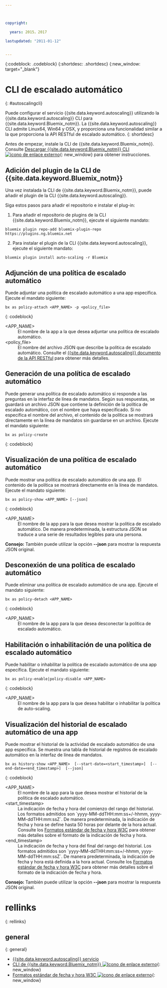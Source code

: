 ```yaml
---



copyright:

  years: 2015，2017

lastupdated: "2011-01-12"


---
```


{:codeblock: .codeblock}
{:shortdesc: .shortdesc}
{:new_window: target="_blank"}

# CLI de escalado automático
{: #autoscalingcli}


Puede configurar el servicio {{site.data.keyword.autoscaling}} utilizando la {{site.data.keyword.autoscaling}} CLI para {{site.data.keyword.Bluemix_notm}}. La {{site.data.keyword.autoscaling}} CLI admite Linux64, Win64 y OSX, y proporciona una funcionalidad similar a la que proporciona la API RESTful de escalado automático.
{: shortdesc}

Antes de empezar, instale la CLI de {{site.data.keyword.Bluemix_notm}}. Consulte [Descargar {{site.data.keyword.Bluemix_notm}} CLI ![icono de enlace externo](../../../icons/launch-glyph.svg)](http://plugins.ng.bluemix.net/ui/home.html){: new_window} para obtener instrucciones.

## Adición del plugin de la CLI de {{site.data.keyword.Bluemix_notm}}

Una vez instalada la CLI de {{site.data.keyword.Bluemix_notm}}, puede añadir el plugin de la CLI {{site.data.keyword.autoscaling}}.

Siga estos pasos para añadir el repositorio e instalar el plug-in:
1. Para añadir el repositorio de plugins de la CLI {{site.data.keyword.Bluemix_notm}}, ejecute el siguiente mandato:
```
bluemix plugin repo-add bluemix-plugin-repo https://plugins.ng.bluemix.net
```
2. Para instalar el plugin de la CLI {{site.data.keyword.autoscaling}}, ejecute el siguiente mandato:
```
bluemix plugin install auto-scaling -r Bluemix
```

## Adjunción de una política de escalado automático

Puede adjuntar una política de escalado automático a una app específica. Ejecute el mandato siguiente:

```
bx as policy-attach <APP_NAME> -p <policy_file>
```
{: codeblock}

<dl class="parml">
<dt class="pt dlterm">&lt;APP_NAME&gt;</dt>
<dd class="pd">El nombre de la app a la que desea adjuntar una política de escalado automático.</dd>
<dt class="pt dlterm">&lt;policy_file&gt;</dt>
<dd class="pd">El nombre del archivo JSON que describe la política de escalado automático. Consulte el <a href="https://new-console.{DomainName}/apidocs/48" target="_blank">{{site.data.keyword.autoscaling}} documento de la API RESTful</a> para obtener más detalles.</dd>
</dl>


## Generación de una política de escalado automático

Puede generar una política de escalado automático si responde a las preguntas en la interfaz de línea de mandatos. Según sus respuestas, se guardará un archivo JSON que contiene la definición de la política de escalado automático, con el nombre que haya especificado. Si no especifica el nombre del archivo, el contenido de la política se mostrará directamente en la línea de mandatos sin guardarse en un archivo. Ejecute el mandato siguiente:

```
bx as policy-create
```
{: codeblock}


## Visualización de una política de escalado automático

Puede mostrar una política de escalado automático de una app. El contenido de la política se mostrará directamente en la línea de mandatos. Ejecute el mandato siguiente:

```
bx as policy-show <APP_NAME> [--json]
```
{: codeblock}

<dl class="parml">
<dt class="pt dlterm">&lt;APP_NAME&gt;</dt>
<dd class="pd">El nombre de la app para la que desea mostrar la política de escalado automático. De manera predeterminada, la estructura JSON se traduce a una serie de resultados legibles para una persona.</dd>
</dl>

**Consejo:** También puede utilizar la opción **--json** para mostrar la respuesta JSON original.


## Desconexión de una política de escalado automático

Puede eliminar una política de escalado automático de una app. Ejecute el mandato siguiente:

```
bx as policy-detach <APP_NAME>
```
{: codeblock}

<dl class="parml">
<dt class="pt dlterm">&lt;APP_NAME&gt;</dt>
<dd class="pd">El nombre de la app para la que desea desconectar la política de escalado automático.</dd>
</dl>


## Habilitación o inhabilitación de una política de escalado automático

Puede habilitar o inhabilitar la política de escalado automático de una app específica. Ejecute el mandato siguiente:

```
bx as policy-enable|policy-disable <APP_NAME>
```
{: codeblock}

<dl class="parml">
<dt class="pt dlterm">&lt;APP_NAME&gt;</dt>
<dd class="pd">El nombre de la app para la que desea habilitar o inhabilitar la política de auto-scaling.</dd>
</dl>


## Visualización del historial de escalado automático de una app

Puede mostrar el historial de la actividad de escalado automático de una app específica. Se muestra una tabla de historial de registros de escalado automático en la interfaz de línea de mandatos.

```
bx as history-show <APP_NAME>  [--start-date=<start_timestamp>]  [--end-date=<end_timestamp>]  [--json]
```
{: codeblock}

<dl class="parml">
<dt class="pt dlterm">&lt;APP_NAME&gt;</dt>
<dd class="pd">El nombre de la app para la que desea mostrar el historial de la política de escalado automático.
<dt class="pt dlterm">&lt;start_timestamp&gt;</dt>
<dd class="pd">La indicación de fecha y hora del comienzo del rango del historial. Los formatos admitidos son `yyyy-MM-ddTHH:mm:ss+/-hhmm, yyyy-MM-ddTHH:mm:ssZ`. De manera predeterminada, la indicación de fecha y hora se define hasta 50 horas por delante de la hora actual. Consulte los <a href="https://www.w3.org/TR/NOTE-datetime" target="_blank">Formatos estándar de fecha y hora W3C</a> para obtener más detalles sobre el formato de la indicación de fecha y hora.
<dt class="pt dlterm">&lt;end_timestamp&gt;</dt>
<dd class="pd">La indicación de fecha y hora del final del rango del historial. Los formatos admitidos son `yyyy-MM-ddTHH:mm:ss+/-hhmm, yyyy-MM-ddTHH:mm:ssZ`. De manera predeterminada, la indicación de fecha y hora está definida a la hora actual. Consulte los <a href="https://www.w3.org/TR/NOTE-datetime" target="_blank">Formatos estándar de fecha y hora W3C</a> para obtener más detalles sobre el formato de la indicación de fecha y hora.
</dl>



**Consejo:** También puede utilizar la opción **--json** para mostrar la respuesta JSON original.

# rellinks
{: rellinks}
## general
{: general}
* [{{site.data.keyword.autoscaling}} servicio](/docs/services/Auto-Scaling/index.html)
* [CLI de {{site.data.keyword.Bluemix_notm}} ![Icono de enlace externo](../../../icons/launch-glyph.svg)](http://plugins.ng.bluemix.net/ui/home.html){: new_window}
* [Formatos estándar de fecha y hora W3C ![icono de enlace externo](../../../icons/launch-glyph.svg)](https://www.w3.org/TR/NOTE-datetime){: new_window}
